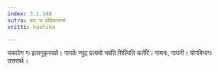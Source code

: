 ```yaml
---
index: 3.1.148
sutra: हश् च व्रीहिकालयोः
vritti: kashika

---
```

चकारेण गः इत्यनुकृस्यते। गायतेः ण्युट् प्रत्ययो भवति शिल्पिति कर्तरि। गायनः, गायनी। योगविभागः उत्तरार्थः।